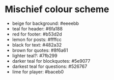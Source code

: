 # Mischief colour scheme

- beige for background: #eeeebb
- teal for header: #6fa188
- red for footer: #b53d2d
- lemon for posts: #ffffcc
- black for text: #482a32
- brown for quotes: #8f6a61
- lighter teal?: #7fb299
- darker teal for blockquotes: #5e9077
- darkest teal for questions: #526767
- lime for player: #baceb0
